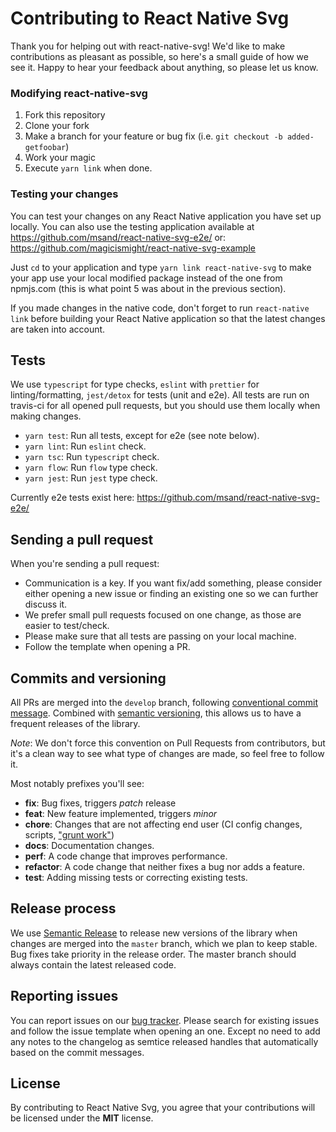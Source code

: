 # Contributing to React Native Svg

Thank you for helping out with react-native-svg!
We'd like to make contributions as pleasant as possible, so here's a small guide of how we see it. Happy to hear your feedback about anything, so please let us know.

### Modifying react-native-svg

1. Fork this repository
2. Clone your fork
3. Make a branch for your feature or bug fix (i.e. `git checkout -b added-getfoobar`)
4. Work your magic
5. Execute `yarn link` when done.

### Testing your changes

You can test your changes on any React Native application you have set up locally.
You can also use the testing application available at https://github.com/msand/react-native-svg-e2e/
or: https://github.com/magicismight/react-native-svg-example

Just `cd` to your application and type `yarn link react-native-svg` to make your app use your local modified package instead of the one from npmjs.com (this is what point 5 was about in the previous section).

If you made changes in the native code, don't forget to run `react-native link` before building your React Native application so that the latest changes are taken into account.

## Tests

We use `typescript` for type checks, `eslint` with `prettier` for linting/formatting, `jest/detox` for tests (unit and e2e). All tests are run on travis-ci for all opened pull requests, but you should use them locally when making changes.

- `yarn test`: Run all tests, except for e2e (see note below).
- `yarn lint`: Run `eslint` check.
- `yarn tsc`: Run `typescript` check.
- `yarn flow`: Run `flow` type check.
- `yarn jest`: Run `jest` type check.

Currently e2e tests exist here: https://github.com/msand/react-native-svg-e2e/

## Sending a pull request

When you're sending a pull request:

- Communication is a key. If you want fix/add something, please consider either opening a new issue or finding an existing one so we can further discuss it.
- We prefer small pull requests focused on one change, as those are easier to test/check.
- Please make sure that all tests are passing on your local machine.
- Follow the template when opening a PR.

## Commits and versioning

All PRs are merged into the `develop` branch, following [conventional commit message](https://www.conventionalcommits.org/en/v1.0.0-beta.3). Combined with [semantic versioning](https://semver.org/), this allows us to have a frequent releases of the library.

_Note_: We don't force this convention on Pull Requests from contributors, but it's a clean way to see what type of changes are made, so feel free to follow it.

Most notably prefixes you'll see:

- **fix**: Bug fixes, triggers _patch_ release
- **feat**: New feature implemented, triggers _minor_
- **chore**: Changes that are not affecting end user (CI config changes, scripts, ["grunt work"](https://stackoverflow.com/a/26944812/3510245))
- **docs**: Documentation changes.
- **perf**: A code change that improves performance.
- **refactor**: A code change that neither fixes a bug nor adds a feature.
- **test**: Adding missing tests or correcting existing tests.

## Release process

We use [Semantic Release](http://semantic-release.org) to release new versions of the library when changes are merged into the `master` branch, which we plan to keep stable. Bug fixes take priority in the release order. The master branch should always contain the latest released code.

## Reporting issues

You can report issues on our [bug tracker](https://github.com/react-native-community/react-native-svg/issues). Please search for existing issues and follow the issue template when opening an one. Except no need to add any notes to the changelog as semtice released handles that automatically based on the commit messages.

## License

By contributing to React Native Svg, you agree that your contributions will be licensed under the **MIT** license.
